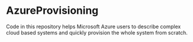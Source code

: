 # AzureProvisioning
Code in this repository helps Microsoft Azure users to describe complex cloud based systems and quickly provision the whole system from scratch.
